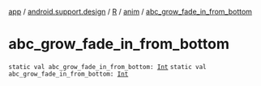 [app](../../../index.md) / [android.support.design](../../index.md) / [R](../index.md) / [anim](index.md) / [abc_grow_fade_in_from_bottom](./abc_grow_fade_in_from_bottom.md)

# abc_grow_fade_in_from_bottom

`static val abc_grow_fade_in_from_bottom: `[`Int`](https://kotlinlang.org/api/latest/jvm/stdlib/kotlin/-int/index.html)
`static val abc_grow_fade_in_from_bottom: `[`Int`](https://kotlinlang.org/api/latest/jvm/stdlib/kotlin/-int/index.html)